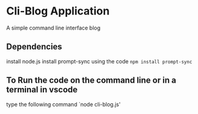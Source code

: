 # Cli-Blog Application

A simple command line interface blog

## Dependencies

install node.js
install prompt-sync using the code `npm install prompt-sync`

## To Run the code on the command line or in a terminal in vscode

type the following command `node cli-blog.js'
